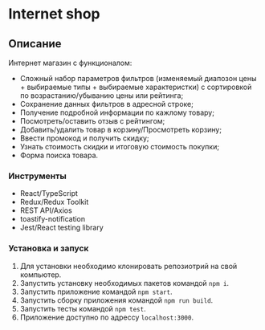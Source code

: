 # Internet shop

## Описание

Интернет магазин с функционалом:
- Сложный набор параметров фильтров (изменяемый диапозон цены + выбираемые типы + выбираемые характеристки) с сортировкой по возрастанию/убыванию цены или рейтинга;
- Сохранение данных фильтров в адресной строке;
- Получение подробной информации по кажлому товару;
- Посмотреть/оставить отзыв с рейтингом;
- Добавить/удалить товар в корзину/Просмотреть корзину;
- Ввести промокод и получить скидку;
- Узнать стоимость скидки и итоговую стоимость покупки;
- Форма поиска товара.


### Инструменты

- React/TypeScript
- Redux/Redux Toolkit
- REST API/Axios
- toastify-notification
- Jest/React testing library

### Установка и запуск

1. Для установки необходимо клонировать репозиотрий на свой компьютер.
2. Запустить установку необходимых пакетов командой `npm i`.
3. Запустить приложение командой `npm start`.
4. Запустить сборку приложения командой `npm run build`.
5. Запустить тесты командой `npm test`.
6. Приложение доступно по адрессу `localhost:3000`.
